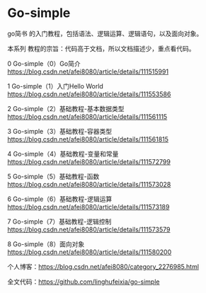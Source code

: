 # Go-simple
go简书 的入门教程，包括语法、逻辑运算、逻辑语句，以及面向对象。

本系列 教程的宗旨：代码高于文档，所以文档描述少，重点看代码。

0 Go-simple（0）Go简介
https://blog.csdn.net/afei8080/article/details/111515991

1 Go-simple（1）入门Hello World
https://blog.csdn.net/afei8080/article/details/111553586

2 Go-simple（2）基础教程-基本数据类型
https://blog.csdn.net/afei8080/article/details/111561115

3 Go-simple（3）基础教程-容器类型
https://blog.csdn.net/afei8080/article/details/111561815

4 Go-simple（4）基础教程-变量和常量
https://blog.csdn.net/afei8080/article/details/111572799

5 Go-simple（5）基础教程-函数
https://blog.csdn.net/afei8080/article/details/111573028

6 Go-simple（6）基础教程-逻辑运算
https://blog.csdn.net/afei8080/article/details/111573189

7 Go-simple（7）基础教程-逻辑控制
https://blog.csdn.net/afei8080/article/details/111573579

8 Go-simple（8）面向对象
https://blog.csdn.net/afei8080/article/details/111580200

个人博客：https://blog.csdn.net/afei8080/category_2276985.html

全文代码：https://github.com/linghufeixia/go-simple
